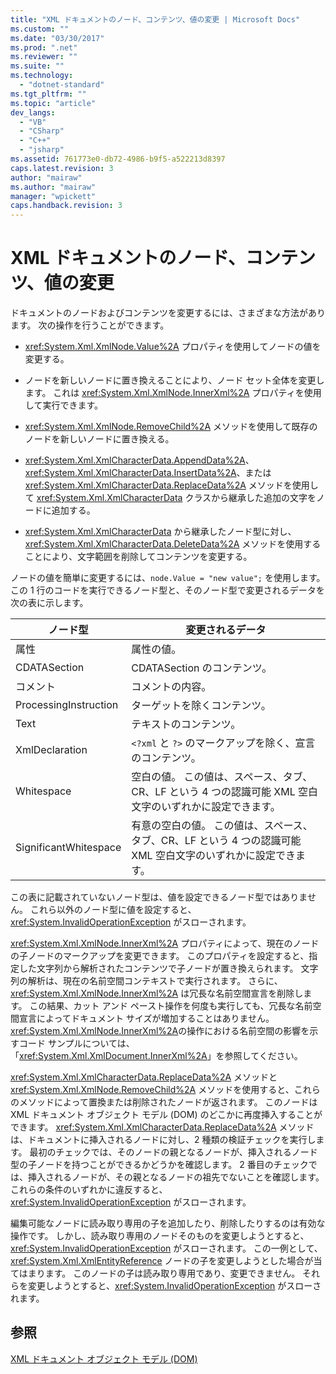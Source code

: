 ```yaml
---
title: "XML ドキュメントのノード、コンテンツ、値の変更 | Microsoft Docs"
ms.custom: ""
ms.date: "03/30/2017"
ms.prod: ".net"
ms.reviewer: ""
ms.suite: ""
ms.technology: 
  - "dotnet-standard"
ms.tgt_pltfrm: ""
ms.topic: "article"
dev_langs: 
  - "VB"
  - "CSharp"
  - "C++"
  - "jsharp"
ms.assetid: 761773e0-db72-4986-b9f5-a522213d8397
caps.latest.revision: 3
author: "mairaw"
ms.author: "mairaw"
manager: "wpickett"
caps.handback.revision: 3
---
```

# XML ドキュメントのノード、コンテンツ、値の変更
ドキュメントのノードおよびコンテンツを変更するには、さまざまな方法があります。  次の操作を行うことができます。  
  
-   <xref:System.Xml.XmlNode.Value%2A> プロパティを使用してノードの値を変更する。  
  
-   ノードを新しいノードに置き換えることにより、ノード セット全体を変更します。  これは <xref:System.Xml.XmlNode.InnerXml%2A> プロパティを使用して実行できます。  
  
-   <xref:System.Xml.XmlNode.RemoveChild%2A> メソッドを使用して既存のノードを新しいノードに置き換える。  
  
-   <xref:System.Xml.XmlCharacterData.AppendData%2A>、<xref:System.Xml.XmlCharacterData.InsertData%2A>、または <xref:System.Xml.XmlCharacterData.ReplaceData%2A> メソッドを使用して <xref:System.Xml.XmlCharacterData> クラスから継承した追加の文字をノードに追加する。  
  
-   <xref:System.Xml.XmlCharacterData> から継承したノード型に対し、<xref:System.Xml.XmlCharacterData.DeleteData%2A> メソッドを使用することにより、文字範囲を削除してコンテンツを変更する。  
  
 ノードの値を簡単に変更するには、`node.Value = "new value";` を使用します。  この 1 行のコードを実行できるノード型と、そのノード型で変更されるデータを次の表に示します。  
  
|ノード型|変更されるデータ|  
|----------|--------------|  
|属性|属性の値。|  
|CDATASection|CDATASection のコンテンツ。|  
|コメント|コメントの内容。|  
|ProcessingInstruction|ターゲットを除くコンテンツ。|  
|Text|テキストのコンテンツ。|  
|XmlDeclaration|`<?xml` と `?>` のマークアップを除く、宣言のコンテンツ。|  
|Whitespace|空白の値。  この値は、スペース、タブ、CR、LF という 4 つの認識可能 XML 空白文字のいずれかに設定できます。|  
|SignificantWhitespace|有意の空白の値。  この値は、スペース、タブ、CR、LF という 4 つの認識可能 XML 空白文字のいずれかに設定できます。|  
  
 この表に記載されていないノード型は、値を設定できるノード型ではありません。  これら以外のノード型に値を設定すると、<xref:System.InvalidOperationException> がスローされます。  
  
 <xref:System.Xml.XmlNode.InnerXml%2A> プロパティによって、現在のノードの子ノードのマークアップを変更できます。  このプロパティを設定すると、指定した文字列から解析されたコンテンツで子ノードが置き換えられます。  文字列の解析は、現在の名前空間コンテキストで実行されます。  さらに、<xref:System.Xml.XmlNode.InnerXml%2A> は冗長な名前空間宣言を削除します。  この結果、カット アンド ペースト操作を何度も実行しても、冗長な名前空間宣言によってドキュメント サイズが増加することはありません。  <xref:System.Xml.XmlNode.InnerXml%2A>の操作における名前空間の影響を示すコード サンプルについては、「<xref:System.Xml.XmlDocument.InnerXml%2A>」を参照してください。  
  
 <xref:System.Xml.XmlCharacterData.ReplaceData%2A> メソッドと <xref:System.Xml.XmlNode.RemoveChild%2A> メソッドを使用すると、これらのメソッドによって置換または削除されたノードが返されます。  このノードは XML ドキュメント オブジェクト モデル \(DOM\) のどこかに再度挿入することができます。  <xref:System.Xml.XmlCharacterData.ReplaceData%2A> メソッドは、ドキュメントに挿入されるノードに対し、2 種類の検証チェックを実行します。  最初のチェックでは、そのノードの親となるノードが、挿入されるノード型の子ノードを持つことができるかどうかを確認します。  2 番目のチェックでは、挿入されるノードが、その親となるノードの祖先でないことを確認します。  これらの条件のいずれかに違反すると、<xref:System.InvalidOperationException> がスローされます。  
  
 編集可能なノードに読み取り専用の子を追加したり、削除したりするのは有効な操作です。  しかし、読み取り専用のノードそのものを変更しようとすると、<xref:System.InvalidOperationException> がスローされます。  この一例として、<xref:System.Xml.XmlEntityReference> ノードの子を変更しようとした場合が当てはまります。  このノードの子は読み取り専用であり、変更できません。  それらを変更しようとすると、<xref:System.InvalidOperationException> がスローされます。  
  
## 参照  
 [XML ドキュメント オブジェクト モデル \(DOM\)](../../../../docs/standard/data/xml/xml-document-object-model-dom.md)